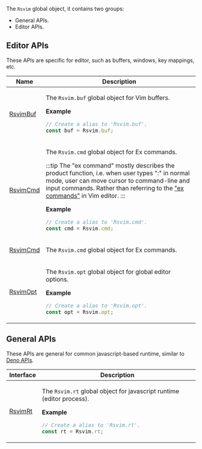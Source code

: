 The `Rsvim` global object, it contains two groups:

- General APIs.
- Editor APIs.

## Editor APIs

These APIs are specific for editor, such as buffers, windows, key mappings, etc.

<table>
<thead>
<tr>
<th>Name</th>
<th>Description</th>
</tr>
</thead>
<tbody>
<tr>
<td>

[RsvimBuf](interfaces/RsvimBuf.md)

</td>
<td>

The `Rsvim.buf` global object for Vim buffers.

**Example**

```javascript
// Create a alias to 'Rsvim.buf'.
const buf = Rsvim.buf;
```

</td>
</tr>
<tr>
<td>

[RsvimCmd](interfaces/RsvimCmd.md)

</td>
<td>

The `Rsvim.cmd` global object for Ex commands.

:::tip
The "ex command" mostly describes the product function, i.e. when user types ":" in normal mode,
user can move cursor to command-line and input commands. Rather than referring to the
["ex commands"](https://vimhelp.org/intro.txt.html#Ex-mode) in Vim editor.
:::

**Example**

```javascript
// Create a alias to 'Rsvim.cmd'.
const cmd = Rsvim.cmd;
```

</td>
</tr>
<tr>
<td>

[RsvimCmd](namespaces/RsvimCmd/README.md)

</td>
<td>

The `Rsvim.cmd` global object for Ex commands.

</td>
</tr>
<tr>
<td>

[RsvimOpt](interfaces/RsvimOpt.md)

</td>
<td>

The `Rsvim.opt` global object for global editor options.

**Example**

```javascript
// Create a alias to 'Rsvim.opt'.
const opt = Rsvim.opt;
```

</td>
</tr>
</tbody>
</table>

## General APIs

These APIs are general for common javascript-based runtime, similar to [Deno APIs](https://docs.deno.com/api/deno/).

<table>
<thead>
<tr>
<th>Interface</th>
<th>Description</th>
</tr>
</thead>
<tbody>
<tr>
<td>

[RsvimRt](interfaces/RsvimRt.md)

</td>
<td>

The `Rsvim.rt` global object for javascript runtime (editor process).

**Example**

```javascript
// Create a alias to 'Rsvim.rt'.
const rt = Rsvim.rt;
```

</td>
</tr>
</tbody>
</table>
